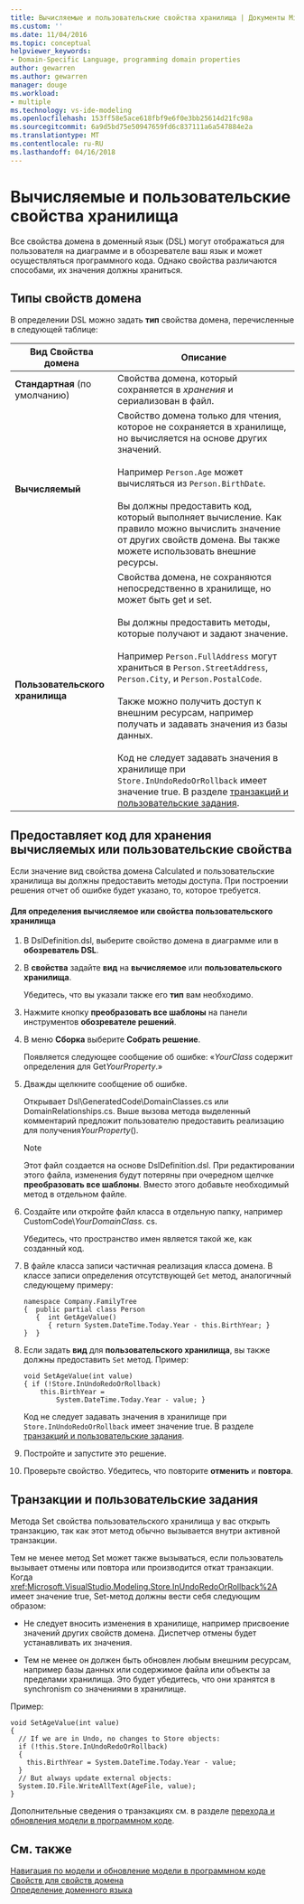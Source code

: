 ```yaml
---
title: Вычисляемые и пользовательские свойства хранилища | Документы Microsoft
ms.custom: ''
ms.date: 11/04/2016
ms.topic: conceptual
helpviewer_keywords:
- Domain-Specific Language, programming domain properties
author: gewarren
ms.author: gewarren
manager: douge
ms.workload:
- multiple
ms.technology: vs-ide-modeling
ms.openlocfilehash: 153ff58e5ace618fbf9e6f0e3bb25614d21fc98a
ms.sourcegitcommit: 6a9d5bd75e50947659fd6c837111a6a547884e2a
ms.translationtype: MT
ms.contentlocale: ru-RU
ms.lasthandoff: 04/16/2018
---
```

# <a name="calculated-and-custom-storage-properties"></a>Вычисляемые и пользовательские свойства хранилища
Все свойства домена в доменный язык (DSL) могут отображаться для пользователя на диаграмме и в обозревателе ваш язык и может осуществляться программного кода. Однако свойства различаются способами, их значения должны храниться.  
  
## <a name="kinds-of-domain-properties"></a>Типы свойств домена  
 В определении DSL можно задать **тип** свойства домена, перечисленные в следующей таблице:  
  
|Вид Свойства домена|Описание|  
|--------------------------|-----------------|  
|**Стандартная** (по умолчанию)|Свойства домена, который сохраняется в *хранения* и сериализован в файл.|  
|**Вычисляемый**|Свойство домена только для чтения, которое не сохраняется в хранилище, но вычисляется на основе других значений.<br /><br /> Например `Person.Age` может вычисляться из `Person.BirthDate`.<br /><br /> Вы должны предоставить код, который выполняет вычисление. Как правило можно вычислить значение от других свойств домена. Вы также можете использовать внешние ресурсы.|  
|**Пользовательского хранилища**|Свойства домена, не сохраняются непосредственно в хранилище, но может быть get и set.<br /><br /> Вы должны предоставить методы, которые получают и задают значение.<br /><br /> Например `Person.FullAddress` могут храниться в `Person.StreetAddress`, `Person.City`, и `Person.PostalCode`.<br /><br /> Также можно получить доступ к внешним ресурсам, например получать и задавать значения из базы данных.<br /><br /> Код не следует задавать значения в хранилище при `Store.InUndoRedoOrRollback` имеет значение true. В разделе [транзакций и пользовательские задания](#setters).|  
  
## <a name="providing-the-code-for-a-calculated-or-custom-storage-property"></a>Предоставляет код для хранения вычисляемых или пользовательские свойства  
 Если значение вид свойства домена Calculated и пользовательские хранилища вы должны предоставить методы доступа. При построении решения отчет об ошибке будет указано, то, которое требуется.  
  
#### <a name="to-define-a-calculated-or-custom-storage-property"></a>Для определения вычисляемое или свойства пользовательского хранилища  
  
1.  В DslDefinition.dsl, выберите свойство домена в диаграмме или в **обозреватель DSL**.  
  
2.  В **свойства** задайте **вид** на **вычисляемое** или **пользовательского хранилища**.  
  
     Убедитесь, что вы указали также его **тип** вам необходимо.  
  
3.  Нажмите кнопку **преобразовать все шаблоны** на панели инструментов **обозревателе решений**.  
  
4.  В меню **Сборка** выберите **Собрать решение**.  
  
     Появляется следующее сообщение об ошибке: «*YourClass* содержит определения для Get*YourProperty*.»  
  
5.  Дважды щелкните сообщение об ошибке.  
  
     Открывает Dsl\GeneratedCode\DomainClasses.cs или DomainRelationships.cs. Выше вызова метода выделенный комментарий предложит пользователю предоставить реализацию для получения*YourProperty*().  
  
    > [!NOTE]
    >  Этот файл создается на основе DslDefinition.dsl. При редактировании этого файла, изменения будут потеряны при очередном щелчке **преобразовать все шаблоны**. Вместо этого добавьте необходимый метод в отдельном файле.  
  
6.  Создайте или откройте файл класса в отдельную папку, например CustomCode\\*YourDomainClass*. cs.  
  
     Убедитесь, что пространство имен является такой же, как созданный код.  
  
7.  В файле класса записи частичная реализация класса домена. В классе записи определения отсутствующей `Get` метод, аналогичный следующему примеру:  
  
    ```  
    namespace Company.FamilyTree  
    {  public partial class Person  
       {  int GetAgeValue()  
          { return System.DateTime.Today.Year - this.BirthYear; }  
    }  }  
    ```  
  
8.  Если задать **вид** для **пользовательского хранилища**, вы также должны предоставить `Set` метод. Пример:  
  
    ```  
    void SetAgeValue(int value)  
    { if (!Store.InUndoRedoOrRollback)  
        this.BirthYear =   
            System.DateTime.Today.Year - value; }  
    ```  
  
     Код не следует задавать значения в хранилище при `Store.InUndoRedoOrRollback` имеет значение true. В разделе [транзакций и пользовательские задания](#setters).  
  
9. Постройте и запустите это решение.  
  
10. Проверьте свойство. Убедитесь, что повторите **отменить** и **повтора**.  
  
##  <a name="setters"></a> Транзакции и пользовательские задания  
 Метода Set свойства пользовательского хранилища у вас открыть транзакцию, так как этот метод обычно вызывается внутри активной транзакции.  
  
 Тем не менее метод Set может также вызываться, если пользователь вызывает отмены или повтора или производится откат транзакции. Когда <xref:Microsoft.VisualStudio.Modeling.Store.InUndoRedoOrRollback%2A> имеет значение true, Set-метод должны вести себя следующим образом:  
  
-   Не следует вносить изменения в хранилище, например присвоение значений других свойств домена. Диспетчер отмены будет устанавливать их значения.  
  
-   Тем не менее он должен быть обновлен любым внешним ресурсам, например базы данных или содержимое файла или объекты за пределами хранилища. Это будет убедитесь, что они хранятся в synchronism со значениями в хранилище.  
  
 Пример:  
  
```  
void SetAgeValue(int value)  
{   
  // If we are in Undo, no changes to Store objects:  
  if (!this.Store.InUndoRedoOrRollback)  
  {   
    this.BirthYear = System.DateTime.Today.Year - value;   
  }  
  // But always update external objects:  
  System.IO.File.WriteAllText(AgeFile, value);  
}  
```  
  
 Дополнительные сведения о транзакциях см. в разделе [перехода и обновления модели в программном коде](../modeling/navigating-and-updating-a-model-in-program-code.md).  
  
## <a name="see-also"></a>См. также  
 [Навигация по модели и обновление модели в программном коде](../modeling/navigating-and-updating-a-model-in-program-code.md)   
 [Свойств для свойств домена](../modeling/properties-of-domain-properties.md)   
 [Определение доменного языка](../modeling/how-to-define-a-domain-specific-language.md)